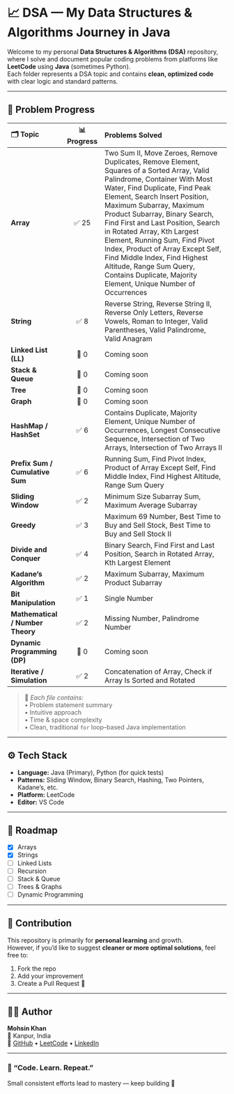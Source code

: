 # 📈 DSA — My Data Structures & Algorithms Journey in Java  

Welcome to my personal **Data Structures & Algorithms (DSA)** repository, where I solve and document popular coding problems from platforms like **LeetCode** using **Java** (sometimes Python).  
Each folder represents a DSA topic and contains **clean, optimized code** with clear logic and standard patterns.


---

## 🧩 Problem Progress

| 🗂️ Topic | 📊 Progress |  Problems Solved |
|:----------|:-----------:|:-----------------|
| **Array** | ✅ 25 | Two Sum II, Move Zeroes, Remove Duplicates, Remove Element, Squares of a Sorted Array, Valid Palindrome, Container With Most Water, Find Duplicate, Find Peak Element, Search Insert Position, Maximum Subarray, Maximum Product Subarray, Binary Search, Find First and Last Position, Search in Rotated Array, Kth Largest Element, Running Sum, Find Pivot Index, Product of Array Except Self, Find Middle Index, Find Highest Altitude, Range Sum Query, Contains Duplicate, Majority Element, Unique Number of Occurrences |
| **String** | ✅ 8 | Reverse String, Reverse String II, Reverse Only Letters, Reverse Vowels, Roman to Integer, Valid Parentheses, Valid Palindrome,  Valid Anagram|
| **Linked List (LL)** | 🚧 0 | Coming soon |
| **Stack & Queue** | 🚧 0 | Coming soon |
| **Tree** | 🚧 0 | Coming soon |
| **Graph** | 🚧 0 | Coming soon |
| **HashMap / HashSet** | ✅ 6 | Contains Duplicate, Majority Element, Unique Number of Occurrences, Longest Consecutive Sequence, Intersection of Two Arrays, Intersection of Two Arrays II |
| **Prefix Sum / Cumulative Sum** | ✅ 6 | Running Sum, Find Pivot Index, Product of Array Except Self, Find Middle Index, Find Highest Altitude, Range Sum Query |
| **Sliding Window** | ✅ 2 | Minimum Size Subarray Sum, Maximum Average Subarray |
| **Greedy** | ✅ 3 | Maximum 69 Number, Best Time to Buy and Sell Stock, Best Time to Buy and Sell Stock II |
| **Divide and Conquer** | ✅ 4 | Binary Search, Find First and Last Position, Search in Rotated Array, Kth Largest Element |
| **Kadane’s Algorithm** | ✅ 2 | Maximum Subarray, Maximum Product Subarray |
| **Bit Manipulation** | ✅ 1 | Single Number |
| **Mathematical / Number Theory** | ✅ 2 | Missing Number, Palindrome Number |
| **Dynamic Programming (DP)** | 🚧 0 | Coming soon |
| **Iterative / Simulation** | ✅ 2 | Concatenation of Array, Check if Array Is Sorted and Rotated |


> 🧠 *Each file contains:*  
> • Problem statement summary  
> • Intuitive approach  
> • Time & space complexity  
> • Clean, traditional `for` loop–based Java implementation  

---

## ⚙️ Tech Stack

- **Language:** Java (Primary), Python (for quick tests)  
- **Patterns:** Sliding Window, Binary Search, Hashing, Two Pointers, Kadane’s, etc.  
- **Platform:** LeetCode  
- **Editor:** VS Code  

---

## 🚀 Roadmap

- [x] Arrays  
- [x] Strings  
- [ ] Linked Lists  
- [ ] Recursion  
- [ ] Stack & Queue  
- [ ] Trees & Graphs  
- [ ] Dynamic Programming  

---

## 💬 Contribution

This repository is primarily for **personal learning** and growth.  
However, if you’d like to suggest **cleaner or more optimal solutions**, feel free to:
1. Fork the repo  
2. Add your improvement  
3. Create a Pull Request 🚀  

---

## 👨‍💻 Author

**Mohsin Khan**  
📍 Kanpur, India  
🔗 [GitHub](https://github.com/mohsinkhan85090) • [LeetCode](https://leetcode.com/u/mohsin85090) • [LinkedIn](https://linkedin.com/in/mohsin-khan-aiml)

---

### 🧠 “Code. Learn. Repeat.”  
Small consistent efforts lead to mastery — keep building 💪
